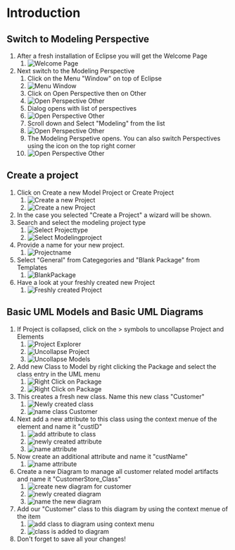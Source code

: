 # Introduction

## Switch to Modeling Perspective

1. After a fresh installation of Eclipse you will get the Welcome Page
   1. ![Welcome Page](images/0000_Eclipse_Welcome.png)
2. Next switch to the Modeling Perspective
   1. Click on the Menu "Window" on top of Eclipse 
   2. ![Menu Window](images/0000_1_Perspective.png)
   3. Click on Open Perspective then on Other
   4. ![Open Perspective Other](images/0000_2_Perspective.png)
   5. Dialog opens with list of perspectives
   6. ![Open Perspective Other](images/0000_3_Perspective.png)
   7. Scroll down and Select "Modeling" from the list
   8. ![Open Perspective Other](images/0000_4_Perspective.png)
   9. The Modeling Perspetive opens. You can also switch Perspectives using the icon on the top right corner
   10. ![Open Perspective Other](images/0000_5_Perspective.png)

## Create a project

1. Click on Create a new Model Project or Create Project
   1. ![Create a new Project](images/0001_1_Create_Model_Project.png)
   2. ![Create a new Project](images/0001_1_Create_Project.png)
2. In the case you selected "Create a Project" a wizard will be shown.
3. Search and select the modeling project type
   1. ![Select Projecttype](images/0001_2_SelectProjectType.png)
   2. ![Select Modelingproject](images/0001_3_ModelingProject.png)
4. Provide a name for your new project.
   1. ![Projectname](images/0001_4_ProjectName.png)
5. Select "General" from Categegories and "Blank Package" from Templates
   1. ![BlankPackage](images/0001_5_BlankPackage.png)
6. Have a look at your freshly created new Project
   1. ![Freshly created Project](images/0001_6_NewlyCreatedProject.png)

## Basic UML Models and Basic UML Diagrams

1. If Project is collapsed, click on the > symbols to uncollapse Project and Elements
   1. ![Project Explorer](images/0001_7_project_explorer.png)
   2. ![Uncollapse Project](images/0001_8_uncollapse_project.png)
   3. ![Uncollapse Models](images/0001_9_uncollapse_models.png)
2. Add new Class to Model by right clicking the Package and select the class entry in the UML menu
   1. ![Right Click on Package](images/0002_1_add_uml_element.png)
   2. ![Right Click on Package](images/0002_2_add_class.png)
3. This creates a fresh new class. Name this new class "Customer"
   1. ![Newly created class](images/0002_3_newly_created_class.png)
   2. ![name class Customer](images/0002_4_name_class.png)
4. Next add a new attribute to this class using the context menue of the element and name it "custID"
   1. ![add attribute to class](images/0002_5_add_attribute_to_class.png)
   2. ![newly created attribute](images/0002_6_newly_created_attribute.png)
   3. ![name attribute](images/0002_7_name_attribute.png)
5. Now create an additional attribute and name it "custName"
   1. ![name attribute](images/0002_8_add_another_attribute_and_name.png)
6. Create a new Diagram to manage all customer related model artifacts and name it "CustomerStore_Class"
   1. ![create new diagram for customer](images/0003_1_add_class_diagram.png)
   2. ![newly created diagram](images/0003_2_newly_created_diagram.png)
   3. ![name the new diagram](images/0003_3_name_diagram.png)
7. Add our "Customer" class to this diagram by using the context menue of the item
   1. ![add class to diagram using context menu](images/0003_4_add_existing_class_to_diagram.png)
   2. ![class is added to diagram](images/0003_5_existing_class_added.png)
8. Don't forget to save all your changes!